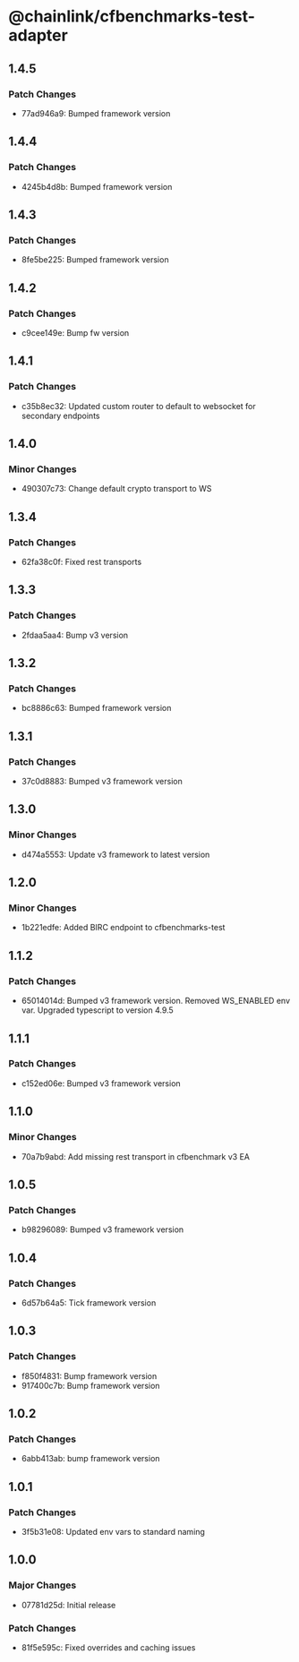 # @chainlink/cfbenchmarks-test-adapter

## 1.4.5

### Patch Changes

- 77ad946a9: Bumped framework version

## 1.4.4

### Patch Changes

- 4245b4d8b: Bumped framework version

## 1.4.3

### Patch Changes

- 8fe5be225: Bumped framework version

## 1.4.2

### Patch Changes

- c9cee149e: Bump fw version

## 1.4.1

### Patch Changes

- c35b8ec32: Updated custom router to default to websocket for secondary endpoints

## 1.4.0

### Minor Changes

- 490307c73: Change default crypto transport to WS

## 1.3.4

### Patch Changes

- 62fa38c0f: Fixed rest transports

## 1.3.3

### Patch Changes

- 2fdaa5aa4: Bump v3 version

## 1.3.2

### Patch Changes

- bc8886c63: Bumped framework version

## 1.3.1

### Patch Changes

- 37c0d8883: Bumped v3 framework version

## 1.3.0

### Minor Changes

- d474a5553: Update v3 framework to latest version

## 1.2.0

### Minor Changes

- 1b221edfe: Added BIRC endpoint to cfbenchmarks-test

## 1.1.2

### Patch Changes

- 65014014d: Bumped v3 framework version. Removed WS_ENABLED env var. Upgraded typescript to version 4.9.5

## 1.1.1

### Patch Changes

- c152ed06e: Bumped v3 framework version

## 1.1.0

### Minor Changes

- 70a7b9abd: Add missing rest transport in cfbenchmark v3 EA

## 1.0.5

### Patch Changes

- b98296089: Bumped v3 framework version

## 1.0.4

### Patch Changes

- 6d57b64a5: Tick framework version

## 1.0.3

### Patch Changes

- f850f4831: Bump framework version
- 917400c7b: Bump framework version

## 1.0.2

### Patch Changes

- 6abb413ab: bump framework version

## 1.0.1

### Patch Changes

- 3f5b31e08: Updated env vars to standard naming

## 1.0.0

### Major Changes

- 07781d25d: Initial release

### Patch Changes

- 81f5e595c: Fixed overrides and caching issues
